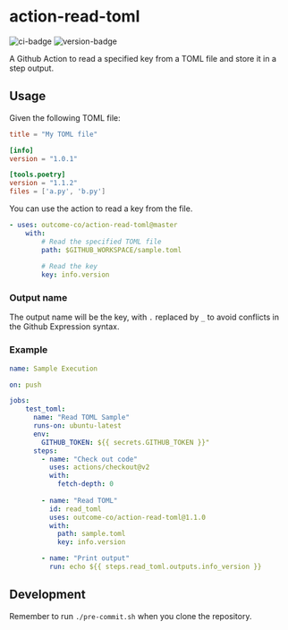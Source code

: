 # action-read-toml
![ci-badge](https://github.com/outcome-co/action-read-toml/workflows/Checks/badge.svg) ![version-badge](https://img.shields.io/badge/version-1.2.0-brightgreen)

A Github Action to read a specified key from a TOML file and store it in a step output.

## Usage

Given the following TOML file:
```toml
title = "My TOML file"

[info]
version = "1.0.1"

[tools.poetry]
version = "1.1.2"
files = ['a.py', 'b.py']
```

You can use the action to read a key from the file.

```yaml
- uses: outcome-co/action-read-toml@master
    with:
        # Read the specified TOML file
        path: $GITHUB_WORKSPACE/sample.toml
        
        # Read the key
        key: info.version
```

### Output name
The output name will be the key, with `.` replaced by `_` to avoid conflicts in the Github Expression syntax.

### Example

```yaml
name: Sample Execution

on: push

jobs:
    test_toml:
      name: "Read TOML Sample"
      runs-on: ubuntu-latest
      env:
        GITHUB_TOKEN: ${{ secrets.GITHUB_TOKEN }}"
      steps:
        - name: "Check out code"
          uses: actions/checkout@v2
          with:
            fetch-depth: 0
  
        - name: "Read TOML"
          id: read_toml
          uses: outcome-co/action-read-toml@1.1.0
          with:
            path: sample.toml
            key: info.version

        - name: "Print output"
          run: echo ${{ steps.read_toml.outputs.info_version }}
```

## Development

Remember to run `./pre-commit.sh` when you clone the repository.

